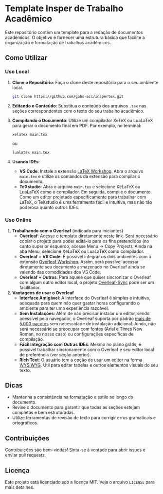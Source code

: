 # Template Insper de Trabalho Acadêmico

Este repositório contém um template para a redação de documentos acadêmicos. O objetivo é fornecer uma estrutura básica que facilite a organização e formatação de trabalhos acadêmicos.

## Como Utilizar

### Uso Local

1. **Clone o Repositório**: Faça o clone deste repositório para o seu ambiente local.
    ```bash
    git clone https://github.com/gabs-acc/inspertex.git
    ```

2. **Editando o Conteúdo**: Substitua o conteúdo dos arquivos `.tex` nas seções correspondentes com o texto do seu trabalho acadêmico.

3. **Compilando o Documento**: Utilize um compilador XeTeX ou LuaLaTeX para gerar o documento final em PDF. Por exemplo, no terminal:
    ```bash
    xelatex main.tex
    ```
    ou
    ```bash
    lualatex main.tex
    ```

4. **Usando IDEs**: 
    - **VS Code**: Instale a extensão [LaTeX Workshop](https://marketplace.visualstudio.com/items?itemName=James-Yu.latex-workshop). Abra o arquivo `main.tex` e utilize os comandos da extensão para compilar o documento.
    - **TeXstudio**: Abra o arquivo `main.tex` e selecione XeLaTeX ou LuaLaTeX como o compilador. Em seguida, compile o documento. Como um editor projetado especificamente para trabalhar com LaTeX, o TeXstudio é uma ferramenta fácil e intuitiva, mas não tão poderosa quanto outros IDEs.

### Uso Online

1. **Trabalhando com o Overleaf** (indicado para iniciantes)
    - **Overleaf**: Acesse o template diretamente [neste link](https://www.overleaf.com/read/hjxwfjwcmnrn). Será necessário copiar o projeto para poder editá-lo para os fins pretendidos (no canto superior esquerdo, acesse Menu -> Copy Project). Ainda na aba Menu, selecione XeLaTeX ou LuaLaTeX como compilador.
    - **Overleaf + VS Code**: É possível integrar os dois ambientes com a extensão [Overleaf Workshop](https://marketplace.visualstudio.com/items?itemName=iamhyc.overleaf-workshop). Assim, será possível acessar diretamente seu documento armazenado no Overleaf ainda se valendo das comodidades dos VS Code.
    - **Overleaf + Outros**: Para aquele que quiser sincronizar o Overleaf com algum outro editor local, o projeto [Overleaf-Sync](https://github.com/moritzgloeckl/overleaf-sync) pode ser um facilitador.
2. **Vantagens de usar o Overleaf**
    - **Interface Amigável**: A interface do Overleaf é simples e intuitiva, adequada para quem não quer gastar horas configurando o ambiente para ter uma experiência razoável.
    - **Sem Instalações**: Além de não precisar instalar um editor, sendo acessível pelo navegador, o Overleaf suporta por padrão [mais de 5.000 pacotes](https://www.overleaf.com/learn/latex/Overleaf_and_TeX_Live) sem necessidade de instalação adicional. Ainda, não será necessário se preocupar com fontes (Arial e Times New Roman, no nosso caso) ou configurações específicas de compilação.
    - **Fácil Integração com Outras IDEs**: Mesmo no plano grátis, é possível trabalhar sincronamente com o Overleaf e seu editor local de preferência (ver seção anterior).
    - **Rich Text**: O usuário tem a opção de usar um editor na forma [WYSIWYG](https://en.wikipedia.org/wiki/WYSIWYG). Útil para editar tabelas e outros elementos visuais do seu texto.

## Dicas

- Mantenha a consistência na formatação e estilo ao longo do documento.
- Revise o documento para garantir que todas as seções estejam completas e bem estruturadas.
- Utilize ferramentas de revisão de texto para corrigir erros gramaticais e ortográficos.

## Contribuições

Contribuições são bem-vindas! Sinta-se à vontade para abrir issues e enviar pull requests.

## Licença

Este projeto está licenciado sob a licença MIT. Veja o arquivo `LICENSE` para mais detalhes.
